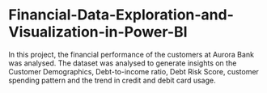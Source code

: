 # Financial-Data-Exploration-and-Visualization-in-Power-BI
In this project, the financial performance of the customers at Aurora Bank was analysed. 
The dataset was analysed to generate insights on the Customer Demographics, Debt-to-income ratio, Debt Risk Score, customer spending pattern and the trend in credit and debit card usage.

